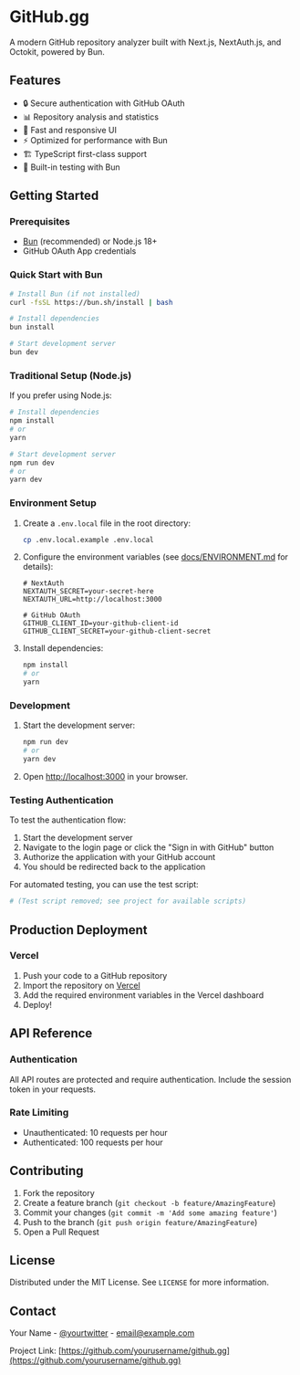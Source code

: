 # GitHub.gg

A modern GitHub repository analyzer built with Next.js, NextAuth.js, and Octokit, powered by Bun.

## Features

- 🔒 Secure authentication with GitHub OAuth
- 📊 Repository analysis and statistics
- 🚀 Fast and responsive UI
- ⚡ Optimized for performance with Bun
- 🏗️ TypeScript first-class support
- 🧪 Built-in testing with Bun

## Getting Started

### Prerequisites

- [Bun](https://bun.sh/) (recommended) or Node.js 18+
- GitHub OAuth App credentials

### Quick Start with Bun

```bash
# Install Bun (if not installed)
curl -fsSL https://bun.sh/install | bash

# Install dependencies
bun install

# Start development server
bun dev
```

### Traditional Setup (Node.js)

If you prefer using Node.js:

```bash
# Install dependencies
npm install
# or
yarn

# Start development server
npm run dev
# or
yarn dev
```

### Environment Setup

1. Create a `.env.local` file in the root directory:
   ```bash
   cp .env.local.example .env.local
   ```

2. Configure the environment variables (see [docs/ENVIRONMENT.md](docs/ENVIRONMENT.md) for details):
   ```env
   # NextAuth
   NEXTAUTH_SECRET=your-secret-here
   NEXTAUTH_URL=http://localhost:3000
   
   # GitHub OAuth
   GITHUB_CLIENT_ID=your-github-client-id
   GITHUB_CLIENT_SECRET=your-github-client-secret
   ```

3. Install dependencies:
   ```bash
   npm install
   # or
   yarn
   ```

### Development

1. Start the development server:
   ```bash
   npm run dev
   # or
   yarn dev
   ```

2. Open [http://localhost:3000](http://localhost:3000) in your browser.

### Testing Authentication

To test the authentication flow:

1. Start the development server
2. Navigate to the login page or click the "Sign in with GitHub" button
3. Authorize the application with your GitHub account
4. You should be redirected back to the application

For automated testing, you can use the test script:

```bash
# (Test script removed; see project for available scripts)
```

## Production Deployment

### Vercel

1. Push your code to a GitHub repository
2. Import the repository on [Vercel](https://vercel.com/import)
3. Add the required environment variables in the Vercel dashboard
4. Deploy!

## API Reference

### Authentication

All API routes are protected and require authentication. Include the session token in your requests.

### Rate Limiting

- Unauthenticated: 10 requests per hour
- Authenticated: 100 requests per hour

## Contributing

1. Fork the repository
2. Create a feature branch (`git checkout -b feature/AmazingFeature`)
3. Commit your changes (`git commit -m 'Add some amazing feature'`)
4. Push to the branch (`git push origin feature/AmazingFeature`)
5. Open a Pull Request

## License

Distributed under the MIT License. See `LICENSE` for more information.

## Contact

Your Name - [@yourtwitter](https://twitter.com/yourtwitter) - email@example.com

Project Link: [https://github.com/yourusername/github.gg](https://github.com/yourusername/github.gg)
